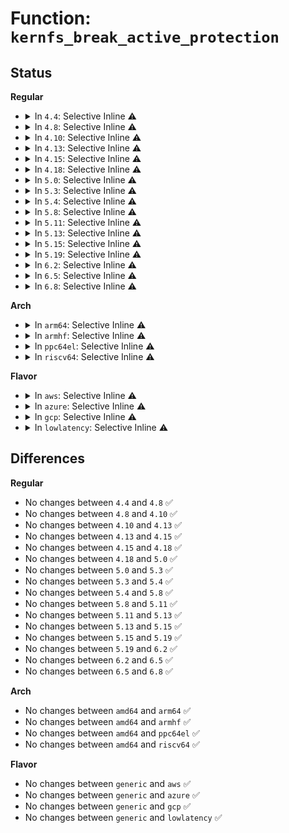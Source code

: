 # Function: <code>kernfs_break_active_protection</code>

## Status
<b>Regular</b>
<ul>
<li>
<details>
<summary>In <code>4.4</code>: Selective Inline ⚠️</summary>

```c
void kernfs_break_active_protection(struct kernfs_node *kn);
```

**Collision:** Unique Global

**Inline:** Selective

**Transformation:** False

**Instances:**

```
In fs/kernfs/dir.c (ffffffff8128ace0)
Location: fs/kernfs/dir.c:1273
Inline: True
Inline callers:
  - fs/kernfs/dir.c:kernfs_remove_self
Direct callers:
  - kernel/cgroup.c:cgroup_rename
  - kernel/cgroup.c:cgroup_rename
  - kernel/cgroup.c:cgroup_kn_lock_live
  - kernel/cpuset.c:cpuset_write_resmask
```
**Symbols:**

```
ffffffff8128ace0-ffffffff8128acf0: kernfs_break_active_protection (STB_GLOBAL)
```
</details>
</li>
<li>
<details>
<summary>In <code>4.8</code>: Selective Inline ⚠️</summary>

```c
void kernfs_break_active_protection(struct kernfs_node *kn);
```

**Collision:** Unique Global

**Inline:** Selective

**Transformation:** False

**Instances:**

```
In fs/kernfs/dir.c (ffffffff812b8250)
Location: fs/kernfs/dir.c:1322
Inline: True
Inline callers:
  - fs/kernfs/dir.c:kernfs_remove_self
Direct callers:
  - kernel/cgroup.c:cgroup_rename
  - kernel/cgroup.c:cgroup_rename
  - kernel/cgroup.c:cgroup_kn_lock_live
  - kernel/cpuset.c:cpuset_write_resmask
```
**Symbols:**

```
ffffffff812b8200-ffffffff812b8210: kernfs_break_active_protection (STB_GLOBAL)
```
</details>
</li>
<li>
<details>
<summary>In <code>4.10</code>: Selective Inline ⚠️</summary>

```c
void kernfs_break_active_protection(struct kernfs_node *kn);
```

**Collision:** Unique Global

**Inline:** Selective

**Transformation:** False

**Instances:**

```
In fs/kernfs/dir.c (ffffffff812cd9f0)
Location: fs/kernfs/dir.c:1273
Inline: True
Inline callers:
  - fs/kernfs/dir.c:kernfs_remove_self
Direct callers:
  - arch/x86/kernel/cpu/intel_rdt_rdtgroup.c:rdtgroup_kn_lock_live
  - kernel/cgroup.c:cgroup_rename
  - kernel/cgroup.c:cgroup_rename
  - kernel/cgroup.c:cgroup_kn_lock_live
  - kernel/cpuset.c:cpuset_write_resmask
```
**Symbols:**

```
ffffffff812cd9a0-ffffffff812cd9b0: kernfs_break_active_protection (STB_GLOBAL)
```
</details>
</li>
<li>
<details>
<summary>In <code>4.13</code>: Selective Inline ⚠️</summary>

```c
void kernfs_break_active_protection(struct kernfs_node *kn);
```

**Collision:** Unique Global

**Inline:** Selective

**Transformation:** False

**Instances:**

```
In fs/kernfs/dir.c (ffffffff812daff0)
Location: fs/kernfs/dir.c:1283
Inline: True
Inline callers:
  - fs/kernfs/dir.c:kernfs_remove_self
Direct callers:
  - arch/x86/kernel/cpu/intel_rdt_rdtgroup.c:rdtgroup_kn_lock_live
  - kernel/cgroup/cgroup.c:cgroup_kn_lock_live
  - kernel/cgroup/cgroup-v1.c:cgroup1_rename
  - kernel/cgroup/cgroup-v1.c:cgroup1_rename
  - kernel/cgroup/cpuset.c:cpuset_write_resmask
```
**Symbols:**

```
ffffffff812dafa0-ffffffff812dafb0: kernfs_break_active_protection (STB_GLOBAL)
```
</details>
</li>
<li>
<details>
<summary>In <code>4.15</code>: Selective Inline ⚠️</summary>

```c
void kernfs_break_active_protection(struct kernfs_node *kn);
```

**Collision:** Unique Global

**Inline:** Selective

**Transformation:** False

**Instances:**

```
In fs/kernfs/dir.c (ffffffff812ff8e0)
Location: fs/kernfs/dir.c:1348
Inline: True
Inline callers:
  - fs/kernfs/dir.c:kernfs_remove_self
Direct callers:
  - arch/x86/kernel/cpu/intel_rdt_rdtgroup.c:rdtgroup_kn_lock_live
  - kernel/cgroup/cgroup.c:cgroup_kn_lock_live
  - kernel/cgroup/cgroup-v1.c:cgroup1_rename
  - kernel/cgroup/cgroup-v1.c:cgroup1_rename
  - kernel/cgroup/cpuset.c:cpuset_write_resmask
```
**Symbols:**

```
ffffffff812ff890-ffffffff812ff8a0: kernfs_break_active_protection (STB_GLOBAL)
```
</details>
</li>
<li>
<details>
<summary>In <code>4.18</code>: Selective Inline ⚠️</summary>

```c
void kernfs_break_active_protection(struct kernfs_node *kn);
```

**Collision:** Unique Global

**Inline:** Selective

**Transformation:** False

**Instances:**

```
In fs/kernfs/dir.c (ffffffff8132d590)
Location: fs/kernfs/dir.c:1371
Inline: True
Inline callers:
  - fs/kernfs/dir.c:kernfs_remove_self
Direct callers:
  - arch/x86/kernel/cpu/intel_rdt_rdtgroup.c:rdtgroup_kn_lock_live
  - kernel/cgroup/cgroup.c:cgroup_kn_lock_live
  - kernel/cgroup/cgroup-v1.c:cgroup1_rename
  - kernel/cgroup/cgroup-v1.c:cgroup1_rename
  - kernel/cgroup/cpuset.c:cpuset_write_resmask
  - fs/sysfs/file.c:sysfs_break_active_protection
```
**Symbols:**

```
ffffffff8132d540-ffffffff8132d550: kernfs_break_active_protection (STB_GLOBAL)
```
</details>
</li>
<li>
<details>
<summary>In <code>5.0</code>: Selective Inline ⚠️</summary>

```c
void kernfs_break_active_protection(struct kernfs_node *kn);
```

**Collision:** Unique Global

**Inline:** Selective

**Transformation:** False

**Instances:**

```
In fs/kernfs/dir.c (ffffffff81344930)
Location: fs/kernfs/dir.c:1371
Inline: True
Inline callers:
  - fs/kernfs/dir.c:kernfs_remove_self
Direct callers:
  - arch/x86/kernel/cpu/resctrl/rdtgroup.c:rdtgroup_kn_lock_live
  - kernel/cgroup/cgroup.c:cgroup_kn_lock_live
  - kernel/cgroup/cgroup-v1.c:cgroup1_rename
  - kernel/cgroup/cgroup-v1.c:cgroup1_rename
  - kernel/cgroup/cpuset.c:cpuset_write_resmask
  - fs/sysfs/file.c:sysfs_break_active_protection
```
**Symbols:**

```
ffffffff813448e0-ffffffff813448f0: kernfs_break_active_protection (STB_GLOBAL)
```
</details>
</li>
<li>
<details>
<summary>In <code>5.3</code>: Selective Inline ⚠️</summary>

```c
void kernfs_break_active_protection(struct kernfs_node *kn);
```

**Collision:** Unique Global

**Inline:** Selective

**Transformation:** False

**Instances:**

```
In fs/kernfs/dir.c (ffffffff8136cb4e)
Location: fs/kernfs/dir.c:1371
Inline: True
Inline callers:
  - fs/kernfs/dir.c:kernfs_remove_self
Direct callers:
  - arch/x86/kernel/cpu/resctrl/rdtgroup.c:rdtgroup_kn_lock_live
  - kernel/cgroup/cgroup.c:cgroup_kn_lock_live
  - kernel/cgroup/cgroup-v1.c:cgroup1_rename
  - kernel/cgroup/cgroup-v1.c:cgroup1_rename
  - kernel/cgroup/cpuset.c:cpuset_write_resmask
  - fs/sysfs/file.c:sysfs_break_active_protection
```
**Symbols:**

```
ffffffff8136cb00-ffffffff8136cb10: kernfs_break_active_protection (STB_GLOBAL)
```
</details>
</li>
<li>
<details>
<summary>In <code>5.4</code>: Selective Inline ⚠️</summary>

```c
void kernfs_break_active_protection(struct kernfs_node *kn);
```

**Collision:** Unique Global

**Inline:** Selective

**Transformation:** False

**Instances:**

```
In fs/kernfs/dir.c (ffffffff81384cfe)
Location: fs/kernfs/dir.c:1371
Inline: True
Inline callers:
  - fs/kernfs/dir.c:kernfs_remove_self
Direct callers:
  - arch/x86/kernel/cpu/resctrl/rdtgroup.c:rdtgroup_kn_lock_live
  - kernel/cgroup/cgroup.c:cgroup_kn_lock_live
  - kernel/cgroup/cgroup-v1.c:cgroup1_rename
  - kernel/cgroup/cgroup-v1.c:cgroup1_rename
  - kernel/cgroup/cpuset.c:cpuset_write_resmask
  - fs/sysfs/file.c:sysfs_break_active_protection
```
**Symbols:**

```
ffffffff81384cb0-ffffffff81384cc0: kernfs_break_active_protection (STB_GLOBAL)
```
</details>
</li>
<li>
<details>
<summary>In <code>5.8</code>: Selective Inline ⚠️</summary>

```c
void kernfs_break_active_protection(struct kernfs_node *kn);
```

**Collision:** Unique Global

**Inline:** Selective

**Transformation:** False

**Instances:**

```
In fs/kernfs/dir.c (ffffffff813cf82e)
Location: fs/kernfs/dir.c:1375
Inline: True
Inline callers:
  - fs/kernfs/dir.c:kernfs_remove_self
Direct callers:
  - arch/x86/kernel/cpu/resctrl/rdtgroup.c:rdtgroup_kn_lock_live
  - kernel/cgroup/cgroup.c:cgroup_kn_lock_live
  - kernel/cgroup/cgroup-v1.c:cgroup1_rename
  - kernel/cgroup/cgroup-v1.c:cgroup1_rename
  - kernel/cgroup/cpuset.c:cpuset_write_resmask
  - fs/sysfs/file.c:sysfs_break_active_protection
```
**Symbols:**

```
ffffffff813cf7a0-ffffffff813cf7e3: kernfs_break_active_protection (STB_GLOBAL)
```
</details>
</li>
<li>
<details>
<summary>In <code>5.11</code>: Selective Inline ⚠️</summary>

```c
void kernfs_break_active_protection(struct kernfs_node *kn);
```

**Collision:** Unique Global

**Inline:** Selective

**Transformation:** False

**Instances:**

```
In fs/kernfs/dir.c (ffffffff813e145e)
Location: fs/kernfs/dir.c:1374
Inline: True
Inline callers:
  - fs/kernfs/dir.c:kernfs_remove_self
Direct callers:
  - arch/x86/kernel/cpu/resctrl/rdtgroup.c:rdtgroup_kn_lock_live
  - kernel/cgroup/cgroup.c:cgroup_kn_lock_live
  - kernel/cgroup/cgroup-v1.c:cgroup1_rename
  - kernel/cgroup/cgroup-v1.c:cgroup1_rename
  - kernel/cgroup/cpuset.c:cpuset_write_resmask
  - fs/sysfs/file.c:sysfs_break_active_protection
```
**Symbols:**

```
ffffffff813e13d0-ffffffff813e1413: kernfs_break_active_protection (STB_GLOBAL)
```
</details>
</li>
<li>
<details>
<summary>In <code>5.13</code>: Selective Inline ⚠️</summary>

```c
void kernfs_break_active_protection(struct kernfs_node *kn);
```

**Collision:** Unique Global

**Inline:** Selective

**Transformation:** False

**Instances:**

```
In fs/kernfs/dir.c (ffffffff813e808e)
Location: fs/kernfs/dir.c:1376
Inline: True
Inline callers:
  - fs/kernfs/dir.c:kernfs_remove_self
Direct callers:
  - arch/x86/kernel/cpu/resctrl/rdtgroup.c:rdtgroup_kn_lock_live
  - kernel/cgroup/cgroup.c:cgroup_kn_lock_live
  - kernel/cgroup/cgroup-v1.c:cgroup1_rename
  - kernel/cgroup/cgroup-v1.c:cgroup1_rename
  - kernel/cgroup/cpuset.c:cpuset_write_resmask
  - fs/sysfs/file.c:sysfs_break_active_protection
```
**Symbols:**

```
ffffffff813e8000-ffffffff813e8043: kernfs_break_active_protection (STB_GLOBAL)
```
</details>
</li>
<li>
<details>
<summary>In <code>5.15</code>: Selective Inline ⚠️</summary>

```c
void kernfs_break_active_protection(struct kernfs_node *kn);
```

**Collision:** Unique Global

**Inline:** Selective

**Transformation:** False

**Instances:**

```
In fs/kernfs/dir.c (ffffffff81439dce)
Location: fs/kernfs/dir.c:1403
Inline: True
Inline callers:
  - fs/kernfs/dir.c:kernfs_remove_self
Direct callers:
  - arch/x86/kernel/cpu/resctrl/rdtgroup.c:rdtgroup_kn_lock_live
  - kernel/cgroup/cgroup.c:cgroup_kn_lock_live
  - kernel/cgroup/cgroup-v1.c:cgroup1_rename
  - kernel/cgroup/cgroup-v1.c:cgroup1_rename
  - kernel/cgroup/cpuset.c:cpuset_write_resmask
  - fs/sysfs/file.c:sysfs_break_active_protection
```
**Symbols:**

```
ffffffff81439d40-ffffffff81439d83: kernfs_break_active_protection (STB_GLOBAL)
```
</details>
</li>
<li>
<details>
<summary>In <code>5.19</code>: Selective Inline ⚠️</summary>

```c
void kernfs_break_active_protection(struct kernfs_node *kn);
```

**Collision:** Unique Global

**Inline:** Selective

**Transformation:** False

**Instances:**

```
In fs/kernfs/dir.c (ffffffff814b4f3d)
Location: fs/kernfs/dir.c:1445
Inline: True
Inline callers:
  - fs/kernfs/dir.c:kernfs_remove_self
Direct callers:
  - arch/x86/kernel/cpu/resctrl/rdtgroup.c:rdtgroup_kn_lock_live
  - kernel/cgroup/cgroup.c:cgroup_kn_lock_live
  - kernel/cgroup/cgroup-v1.c:cgroup1_rename
  - kernel/cgroup/cgroup-v1.c:cgroup1_rename
  - kernel/cgroup/cpuset.c:cpuset_write_resmask
  - fs/sysfs/file.c:sysfs_break_active_protection
```
**Symbols:**

```
ffffffff814b4e80-ffffffff814b4edf: kernfs_break_active_protection (STB_GLOBAL)
```
</details>
</li>
<li>
<details>
<summary>In <code>6.2</code>: Selective Inline ⚠️</summary>

```c
void kernfs_break_active_protection(struct kernfs_node *kn);
```

**Collision:** Unique Global

**Inline:** Selective

**Transformation:** False

**Instances:**

```
In fs/kernfs/dir.c (ffffffff8154bf7d)
Location: fs/kernfs/dir.c:1514
Inline: True
Inline callers:
  - fs/kernfs/dir.c:kernfs_remove_self
Direct callers:
  - arch/x86/kernel/cpu/resctrl/rdtgroup.c:rdtgroup_kn_lock_live
  - kernel/cgroup/cgroup.c:cgroup_kn_lock_live
  - kernel/cgroup/cgroup-v1.c:cgroup1_rename
  - kernel/cgroup/cgroup-v1.c:cgroup1_rename
  - kernel/cgroup/cpuset.c:cpuset_write_resmask
  - fs/sysfs/file.c:sysfs_break_active_protection
```
**Symbols:**

```
ffffffff8154bea0-ffffffff8154beff: kernfs_break_active_protection (STB_GLOBAL)
```
</details>
</li>
<li>
<details>
<summary>In <code>6.5</code>: Selective Inline ⚠️</summary>

```c
void kernfs_break_active_protection(struct kernfs_node *kn);
```

**Collision:** Unique Global

**Inline:** Selective

**Transformation:** False

**Instances:**

```
In fs/kernfs/dir.c (ffffffff81583c3d)
Location: fs/kernfs/dir.c:1521
Inline: True
Inline callers:
  - fs/kernfs/dir.c:kernfs_remove_self
Direct callers:
  - arch/x86/kernel/cpu/resctrl/rdtgroup.c:rdtgroup_rename
  - arch/x86/kernel/cpu/resctrl/rdtgroup.c:rdtgroup_rename
  - arch/x86/kernel/cpu/resctrl/rdtgroup.c:rdtgroup_kn_lock_live
  - kernel/cgroup/cgroup.c:cgroup_kn_lock_live
  - kernel/cgroup/cgroup-v1.c:cgroup1_rename
  - kernel/cgroup/cgroup-v1.c:cgroup1_rename
  - kernel/cgroup/cpuset.c:cpuset_write_resmask
  - fs/sysfs/file.c:sysfs_break_active_protection
```
**Symbols:**

```
ffffffff81583b60-ffffffff81583bbf: kernfs_break_active_protection (STB_GLOBAL)
```
</details>
</li>
<li>
<details>
<summary>In <code>6.8</code>: Selective Inline ⚠️</summary>

```c
void kernfs_break_active_protection(struct kernfs_node *kn);
```

**Collision:** Unique Global

**Inline:** Selective

**Transformation:** False

**Instances:**

```
In fs/kernfs/dir.c (ffffffff815bc71d)
Location: fs/kernfs/dir.c:1537
Inline: True
Inline callers:
  - fs/kernfs/dir.c:kernfs_remove_self
Direct callers:
  - arch/x86/kernel/cpu/resctrl/rdtgroup.c:rdtgroup_rename
  - arch/x86/kernel/cpu/resctrl/rdtgroup.c:rdtgroup_rename
  - arch/x86/kernel/cpu/resctrl/rdtgroup.c:rdtgroup_kn_lock_live
  - kernel/cgroup/cgroup.c:cgroup_kn_lock_live
  - kernel/cgroup/cgroup-v1.c:cgroup1_rename
  - kernel/cgroup/cgroup-v1.c:cgroup1_rename
  - kernel/cgroup/cpuset.c:cpuset_write_resmask
  - fs/sysfs/file.c:sysfs_break_active_protection
```
**Symbols:**

```
ffffffff815bc640-ffffffff815bc69f: kernfs_break_active_protection (STB_GLOBAL)
```
</details>
</li>
</ul>
<b>Arch</b>
<ul>
<li>
<details>
<summary>In <code>arm64</code>: Selective Inline ⚠️</summary>

```c
void kernfs_break_active_protection(struct kernfs_node *kn);
```

**Collision:** Unique Global

**Inline:** Selective

**Transformation:** False

**Instances:**

```
In fs/kernfs/dir.c (ffff800010453cd4)
Location: fs/kernfs/dir.c:1371
Inline: True
Inline callers:
  - fs/kernfs/dir.c:kernfs_remove_self
Direct callers:
  - kernel/cgroup/cgroup.c:cgroup_kn_lock_live
  - kernel/cgroup/cgroup-v1.c:cgroup1_rename
  - kernel/cgroup/cgroup-v1.c:cgroup1_rename
  - kernel/cgroup/cpuset.c:cpuset_write_resmask
  - fs/sysfs/file.c:sysfs_break_active_protection
```
**Symbols:**

```
ffff800010453c18-ffff800010453c44: kernfs_break_active_protection (STB_GLOBAL)
```
</details>
</li>
<li>
<details>
<summary>In <code>armhf</code>: Selective Inline ⚠️</summary>

```c
void kernfs_break_active_protection(struct kernfs_node *kn);
```

**Collision:** Unique Global

**Inline:** Selective

**Transformation:** False

**Instances:**

```
In fs/kernfs/dir.c (c06167b4)
Location: fs/kernfs/dir.c:1371
Inline: True
Inline callers:
  - fs/kernfs/dir.c:kernfs_remove_self
Direct callers:
  - kernel/cgroup/cgroup.c:cgroup_kn_lock_live
  - kernel/cgroup/cgroup-v1.c:cgroup1_rename
  - kernel/cgroup/cgroup-v1.c:cgroup1_rename
  - kernel/cgroup/cpuset.c:cpuset_write_resmask
  - fs/sysfs/file.c:sysfs_break_active_protection
```
**Symbols:**

```
c0616728-c0616744: kernfs_break_active_protection (STB_GLOBAL)
```
</details>
</li>
<li>
<details>
<summary>In <code>ppc64el</code>: Selective Inline ⚠️</summary>

```c
void kernfs_break_active_protection(struct kernfs_node *kn);
```

**Collision:** Unique Global

**Inline:** Selective

**Transformation:** False

**Instances:**

```
In fs/kernfs/dir.c (c00000000056d240)
Location: fs/kernfs/dir.c:1371
Inline: True
Inline callers:
  - fs/kernfs/dir.c:kernfs_remove_self
Direct callers:
  - kernel/cgroup/cgroup.c:cgroup_kn_lock_live
  - kernel/cgroup/cgroup-v1.c:cgroup1_rename
  - kernel/cgroup/cgroup-v1.c:cgroup1_rename
  - kernel/cgroup/cpuset.c:cpuset_write_resmask
  - fs/sysfs/file.c:sysfs_break_active_protection
```
**Symbols:**

```
c00000000056d1b0-c00000000056d1c4: kernfs_break_active_protection (STB_GLOBAL)
```
</details>
</li>
<li>
<details>
<summary>In <code>riscv64</code>: Selective Inline ⚠️</summary>

```c
void kernfs_break_active_protection(struct kernfs_node *kn);
```

**Collision:** Unique Global

**Inline:** Selective

**Transformation:** False

**Instances:**

```
In fs/kernfs/dir.c (ffffffe0002e61e8)
Location: fs/kernfs/dir.c:1371
Inline: True
Inline callers:
  - fs/kernfs/dir.c:kernfs_remove_self
Direct callers:
  - kernel/cgroup/cgroup.c:cgroup_kn_lock_live
  - kernel/cgroup/cgroup-v1.c:cgroup1_rename
  - kernel/cgroup/cgroup-v1.c:cgroup1_rename
  - kernel/cgroup/cpuset.c:cpuset_write_resmask
  - fs/sysfs/file.c:sysfs_break_active_protection
```
**Symbols:**

```
ffffffe0002e614c-ffffffe0002e6190: kernfs_break_active_protection (STB_GLOBAL)
```
</details>
</li>
</ul>
<b>Flavor</b>
<ul>
<li>
<details>
<summary>In <code>aws</code>: Selective Inline ⚠️</summary>

```c
void kernfs_break_active_protection(struct kernfs_node *kn);
```

**Collision:** Unique Global

**Inline:** Selective

**Transformation:** False

**Instances:**

```
In fs/kernfs/dir.c (ffffffff8137d2de)
Location: fs/kernfs/dir.c:1371
Inline: True
Inline callers:
  - fs/kernfs/dir.c:kernfs_remove_self
Direct callers:
  - arch/x86/kernel/cpu/resctrl/rdtgroup.c:rdtgroup_kn_lock_live
  - kernel/cgroup/cgroup.c:cgroup_kn_lock_live
  - kernel/cgroup/cgroup-v1.c:cgroup1_rename
  - kernel/cgroup/cgroup-v1.c:cgroup1_rename
  - kernel/cgroup/cpuset.c:cpuset_write_resmask
  - fs/sysfs/file.c:sysfs_break_active_protection
```
**Symbols:**

```
ffffffff8137d290-ffffffff8137d2a0: kernfs_break_active_protection (STB_GLOBAL)
```
</details>
</li>
<li>
<details>
<summary>In <code>azure</code>: Selective Inline ⚠️</summary>

```c
void kernfs_break_active_protection(struct kernfs_node *kn);
```

**Collision:** Unique Global

**Inline:** Selective

**Transformation:** False

**Instances:**

```
In fs/kernfs/dir.c (ffffffff8136dd9e)
Location: fs/kernfs/dir.c:1371
Inline: True
Inline callers:
  - fs/kernfs/dir.c:kernfs_remove_self
Direct callers:
  - arch/x86/kernel/cpu/resctrl/rdtgroup.c:rdtgroup_kn_lock_live
  - kernel/cgroup/cgroup.c:cgroup_kn_lock_live
  - kernel/cgroup/cgroup-v1.c:cgroup1_rename
  - kernel/cgroup/cgroup-v1.c:cgroup1_rename
  - kernel/cgroup/cpuset.c:cpuset_write_resmask
  - fs/sysfs/file.c:sysfs_break_active_protection
```
**Symbols:**

```
ffffffff8136dd50-ffffffff8136dd60: kernfs_break_active_protection (STB_GLOBAL)
```
</details>
</li>
<li>
<details>
<summary>In <code>gcp</code>: Selective Inline ⚠️</summary>

```c
void kernfs_break_active_protection(struct kernfs_node *kn);
```

**Collision:** Unique Global

**Inline:** Selective

**Transformation:** False

**Instances:**

```
In fs/kernfs/dir.c (ffffffff8137adae)
Location: fs/kernfs/dir.c:1371
Inline: True
Inline callers:
  - fs/kernfs/dir.c:kernfs_remove_self
Direct callers:
  - arch/x86/kernel/cpu/resctrl/rdtgroup.c:rdtgroup_kn_lock_live
  - kernel/cgroup/cgroup.c:cgroup_kn_lock_live
  - kernel/cgroup/cgroup-v1.c:cgroup1_rename
  - kernel/cgroup/cgroup-v1.c:cgroup1_rename
  - kernel/cgroup/cpuset.c:cpuset_write_resmask
  - fs/sysfs/file.c:sysfs_break_active_protection
```
**Symbols:**

```
ffffffff8137ad60-ffffffff8137ad70: kernfs_break_active_protection (STB_GLOBAL)
```
</details>
</li>
<li>
<details>
<summary>In <code>lowlatency</code>: Selective Inline ⚠️</summary>

```c
void kernfs_break_active_protection(struct kernfs_node *kn);
```

**Collision:** Unique Global

**Inline:** Selective

**Transformation:** False

**Instances:**

```
In fs/kernfs/dir.c (ffffffff8138e8ae)
Location: fs/kernfs/dir.c:1371
Inline: True
Inline callers:
  - fs/kernfs/dir.c:kernfs_remove_self
Direct callers:
  - arch/x86/kernel/cpu/resctrl/rdtgroup.c:rdtgroup_kn_lock_live
  - kernel/cgroup/cgroup.c:cgroup_kn_lock_live
  - kernel/cgroup/cgroup-v1.c:cgroup1_rename
  - kernel/cgroup/cgroup-v1.c:cgroup1_rename
  - kernel/cgroup/cpuset.c:cpuset_write_resmask
  - fs/sysfs/file.c:sysfs_break_active_protection
```
**Symbols:**

```
ffffffff8138e860-ffffffff8138e870: kernfs_break_active_protection (STB_GLOBAL)
```
</details>
</li>
</ul>

## Differences
<b>Regular</b>
<ul>
<li>
No changes between <code>4.4</code> and <code>4.8</code> ✅
</li>
<li>
No changes between <code>4.8</code> and <code>4.10</code> ✅
</li>
<li>
No changes between <code>4.10</code> and <code>4.13</code> ✅
</li>
<li>
No changes between <code>4.13</code> and <code>4.15</code> ✅
</li>
<li>
No changes between <code>4.15</code> and <code>4.18</code> ✅
</li>
<li>
No changes between <code>4.18</code> and <code>5.0</code> ✅
</li>
<li>
No changes between <code>5.0</code> and <code>5.3</code> ✅
</li>
<li>
No changes between <code>5.3</code> and <code>5.4</code> ✅
</li>
<li>
No changes between <code>5.4</code> and <code>5.8</code> ✅
</li>
<li>
No changes between <code>5.8</code> and <code>5.11</code> ✅
</li>
<li>
No changes between <code>5.11</code> and <code>5.13</code> ✅
</li>
<li>
No changes between <code>5.13</code> and <code>5.15</code> ✅
</li>
<li>
No changes between <code>5.15</code> and <code>5.19</code> ✅
</li>
<li>
No changes between <code>5.19</code> and <code>6.2</code> ✅
</li>
<li>
No changes between <code>6.2</code> and <code>6.5</code> ✅
</li>
<li>
No changes between <code>6.5</code> and <code>6.8</code> ✅
</li>
</ul>
<b>Arch</b>
<ul>
<li>
No changes between <code>amd64</code> and <code>arm64</code> ✅
</li>
<li>
No changes between <code>amd64</code> and <code>armhf</code> ✅
</li>
<li>
No changes between <code>amd64</code> and <code>ppc64el</code> ✅
</li>
<li>
No changes between <code>amd64</code> and <code>riscv64</code> ✅
</li>
</ul>
<b>Flavor</b>
<ul>
<li>
No changes between <code>generic</code> and <code>aws</code> ✅
</li>
<li>
No changes between <code>generic</code> and <code>azure</code> ✅
</li>
<li>
No changes between <code>generic</code> and <code>gcp</code> ✅
</li>
<li>
No changes between <code>generic</code> and <code>lowlatency</code> ✅
</li>
</ul>
